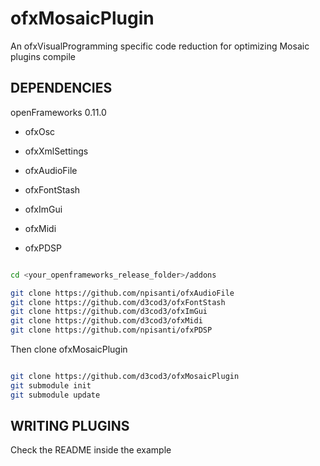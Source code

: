 # ofxMosaicPlugin

An ofxVisualProgramming specific code reduction for optimizing Mosaic plugins compile

## DEPENDENCIES

openFrameworks 0.11.0

- ofxOsc
- ofxXmlSettings

- ofxAudioFile
- ofxFontStash
- ofxImGui
- ofxMidi
- ofxPDSP


```bash

cd <your_openframeworks_release_folder>/addons

git clone https://github.com/npisanti/ofxAudioFile
git clone https://github.com/d3cod3/ofxFontStash
git clone https://github.com/d3cod3/ofxImGui
git clone https://github.com/d3cod3/ofxMidi
git clone https://github.com/npisanti/ofxPDSP

```

Then clone ofxMosaicPlugin

```bash

git clone https://github.com/d3cod3/ofxMosaicPlugin
git submodule init
git submodule update

```

## WRITING PLUGINS

Check the README inside the example
